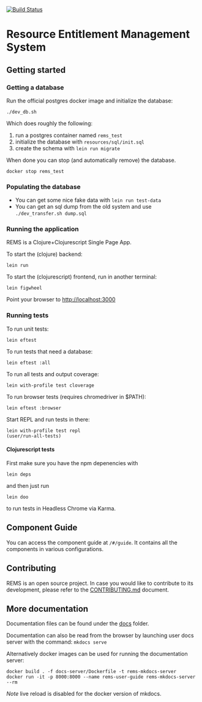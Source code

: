 [![Build Status](https://travis-ci.org/CSCfi/rems.svg?branch=master)](https://travis-ci.org/CSCfi/rems)
# Resource Entitlement Management System

## Getting started

### Getting a database

Run the official postgres docker image and initialize the database:

```
./dev_db.sh
```

Which does roughly the following:

1. run a postgres container named `rems_test`
2. initialize the database with `resources/sql/init.sql`
3. create the schema with `lein run migrate`

When done you can stop (and automatically remove) the database.

```
docker stop rems_test
```

### Populating the database

- You can get some nice fake data with `lein run test-data`
- You can get an sql dump from the old system and use `./dev_transfer.sh dump.sql`

### Running the application

REMS is a Clojure+Clojurescript Single Page App.

To start the (clojure) backend:

```
lein run
```

To start the (clojurescript) frontend, run in another terminal:

```
lein figwheel
```

Point your browser to <http://localhost:3000>

### Running tests

To run unit tests:

```
lein eftest
```

To run tests that need a database:

```
lein eftest :all
```

To run all tests and output coverage:

```
lein with-profile test cloverage
```

To run browser tests (requires chromedriver in $PATH):

```
lein eftest :browser
```

Start REPL and run tests in there:

```
lein with-profile test repl
(user/run-all-tests)
```

#### Clojurescript tests

First make sure you have the npm depenencies with

```
lein deps
```

and then just run

```
lein doo
```

to run tests in Headless Chrome via Karma.

## Component Guide

You can access the component guide at `/#/guide`. It contains all the
components in various configurations.

## Contributing

REMS is an open source project. In case you would like to contribute to its development, please refer to the [CONTRIBUTING.md](CONTRIBUTING.md) document.

## More documentation

Documentation files can be found under the [docs](./docs) folder.

Documentation can also be read from the browser by launching user docs server with the command:
`mkdocs serve`

Alternatively docker images can be used for running the documentation server:
```
docker build . -f docs-server/Dockerfile -t rems-mkdocs-server
docker run -it -p 8000:8000 --name rems-user-guide rems-mkdocs-server --rm
```

*Note* live reload is disabled for the docker version of mkdocs.
